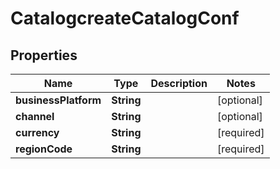 # CatalogcreateCatalogConf

## Properties
Name | Type | Description | Notes
------------ | ------------- | ------------- | -------------
**businessPlatform** | **String** |  |  [optional]
**channel** | **String** |  |  [optional]
**currency** | **String** |  |[required]  
**regionCode** | **String** |  |[required]  
